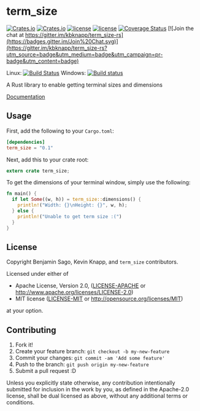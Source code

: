 term_size
====

[![Crates.io](https://img.shields.io/crates/v/term_size.svg)](https://crates.io/crates/term_size) [![Crates.io](https://img.shields.io/crates/d/term_size.svg)](https://crates.io/crates/term_size) [![license](http://img.shields.io/badge/license-MIT-blue.svg)](https://github.com/kbknapp/term_size-rs/blob/master/LICENSE-MIT) [![license](http://img.shields.io/badge/license-Apache2.0-blue.svg)](https://github.com/kbknapp/term_size-rs/blob/master/LICENSE-APACHE) [![Coverage Status](https://coveralls.io/repos/kbknapp/term_size-rs/badge.svg?branch=master&service=github)](https://coveralls.io/github/kbknapp/term_size-rs?branch=master) [![Join the chat at https://gitter.im/kbknapp/term_size-rs](https://badges.gitter.im/Join%20Chat.svg)](https://gitter.im/kbknapp/term_size-rs?utm_source=badge&utm_medium=badge&utm_campaign=pr-badge&utm_content=badge)

Linux: [![Build Status](https://travis-ci.org/kbknapp/term_size-rs.svg?branch=master)](https://travis-ci.org/kbknapp/term_size-rs)
Windows: [![Build status](https://ci.appveyor.com/api/projects/status/6q0x4h6i0e3ypbm5?svg=true
)](https://ci.appveyor.com/project/kbknapp/term_size-rs/branch/master)

A Rust library to enable getting terminal sizes and dimensions

[Documentation](#platforms-and-documentation)

## Usage

First, add the following to your `Cargo.toml`:

```toml
[dependencies]
term_size = "0.1"
```

Next, add this to your crate root:

```rust
extern crate term_size;
```

To get the dimensions of your terminal window, simply use the following:

```rust
fn main() {
  if let Some((w, h)) = term_size::dimensions() {
    println!("Width: {}\nHeight: {}", w, h);
  } else {
    println!("Unable to get term size :(")
  }
}
```

## License

Copyright Benjamin Sago, Kevin Knapp, and `term_size` contributors.

Licensed under either of

* Apache License, Version 2.0, ([LICENSE-APACHE](LICENSE-APACHE) or http://www.apache.org/licenses/LICENSE-2.0)
* MIT license ([LICENSE-MIT](LICENSE-MIT) or http://opensource.org/licenses/MIT)

at your option.

## Contributing

1. Fork it!
2. Create your feature branch: `git checkout -b my-new-feature`
3. Commit your changes: `git commit -am 'Add some feature'`
4. Push to the branch: `git push origin my-new-feature`
5. Submit a pull request :D

Unless you explicitly state otherwise, any contribution intentionally
submitted for inclusion in the work by you, as defined in the
Apache-2.0 license, shall be dual licensed as above, without any
additional terms or conditions.
